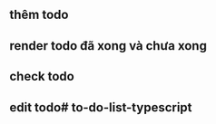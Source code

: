 ## thêm todo 
## render todo đã xong và chưa xong
## check todo

## edit todo# to-do-list-typescript
